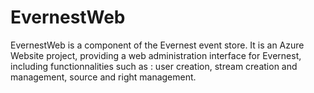 


EvernestWeb
============

EvernestWeb is a component of the Evernest event store. It is an Azure Website
project, providing a web administration interface for Evernest, including
functionnalities such as : user creation, stream creation and management, source
and right management.


